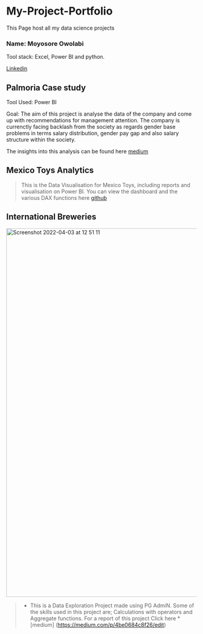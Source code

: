 # My-Project-Portfolio

This Page host all my data science projects

### Name: Moyosore Owolabi

Tool stack: Excel, Power BI and python.

[Linkedin](https://www.linkedin.com/in/owolabi-moyosore-ab07b9189/)

## Palmoria Case study

Tool Used: Power BI

Goal: The aim of this project is analyse the data of the company and come up with recommendations for management attention. The company is currenctly facing backlash from the society as regards gender base problems in terms salary distribution, gender pay gap and also salary structure within the society.

The insights into this analysis can be found here [medium](https://medium.com/p/2cb83a024e4e/edit)


## Mexico Toys Analytics

> This is the Data Visualisation for Mexico Toys, including reports and visualisation on Power BI.
> You can view the dashboard and the various DAX functions here [github](https://github.com/OwolabiMO/Mexico-Toys)

## International Breweries 

<img width="974" alt="Screenshot 2022-04-03 at 12 51 11" src="https://user-images.githubusercontent.com/62305424/161424142-12452d9a-72da-49ac-88eb-37e220e4191c.png">

> * This is a Data Exploration Project made using PG AdmiN. Some of the skills used in this project are; Calculations with operators and Aggregate functions. For a report of this project Click here * [medium] (https://medium.com/p/4be0684c8f26/edit)
